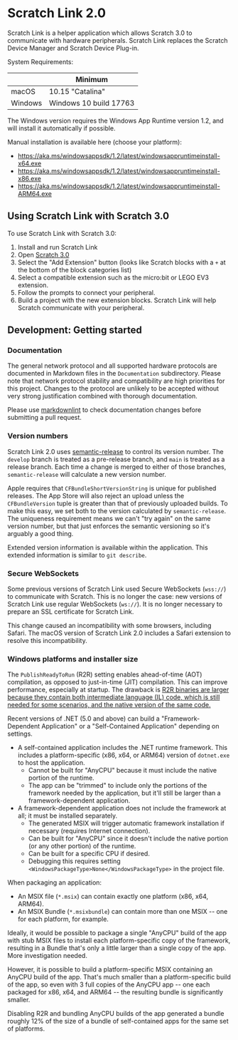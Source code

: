 # Scratch Link 2.0

Scratch Link is a helper application which allows Scratch 3.0 to communicate with hardware peripherals. Scratch Link
replaces the Scratch Device Manager and Scratch Device Plug-in.

System Requirements:

| | Minimum
| --- | ---
| macOS | 10.15 "Catalina"
| Windows | Windows 10 build 17763

The Windows version requires the Windows App Runtime version 1.2, and will install it automatically if possible.

Manual installation is available here (choose your platform):

* https://aka.ms/windowsappsdk/1.2/latest/windowsappruntimeinstall-x64.exe
* https://aka.ms/windowsappsdk/1.2/latest/windowsappruntimeinstall-x86.exe
* https://aka.ms/windowsappsdk/1.2/latest/windowsappruntimeinstall-ARM64.exe

## Using Scratch Link with Scratch 3.0

To use Scratch Link with Scratch 3.0:

1. Install and run Scratch Link
2. Open [Scratch 3.0](https://scratch.mit.edu)
3. Select the "Add Extension" button (looks like Scratch blocks with a `+` at the bottom of the block categories list)
4. Select a compatible extension such as the micro:bit or LEGO EV3 extension.
5. Follow the prompts to connect your peripheral.
6. Build a project with the new extension blocks. Scratch Link will help Scratch communicate with your peripheral.

## Development: Getting started

### Documentation

The general network protocol and all supported hardware protocols are documented in Markdown files in the
`Documentation` subdirectory. Please note that network protocol stability and compatibility are high priorities for
this project. Changes to the protocol are unlikely to be accepted without very strong justification combined with
thorough documentation.

Please use [markdownlint](https://www.npmjs.com/package/markdownlint) to check documentation changes before submitting
a pull request.

### Version numbers

Scratch Link 2.0 uses [semantic-release](https://semantic-release.gitbook.io/semantic-release/) to control its version
number. The `develop` branch is treated as a pre-release branch, and `main` is treated as a release branch. Each time
a change is merged to either of those branches, `semantic-release` will calculate a new version number.

Apple requires that `CFBundleShortVersionString` is unique for published releases. The App Store will also reject an
upload unless the `CFBundleVersion` tuple is greater than that of previously uploaded builds. To make this easy, we
set both to the version calculated by `semantic-release`. The uniqueness requirement means we can't "try again" on
the same version number, but that just enforces the semantic versioning so it's arguably a good thing.

Extended version information is available within the application. This extended information is similar to `git
describe`.

### Secure WebSockets

Some previous versions of Scratch Link used Secure WebSockets (`wss://`) to communicate with Scratch. This is no
longer the case: new versions of Scratch Link use regular WebSockets (`ws://`). It is no longer necessary to prepare
an SSL certificate for Scratch Link.

This change caused an incompatibility with some browsers, including Safari. The macOS version of Scratch Link 2.0
includes a Safari extension to resolve this incompatibility.

### Windows platforms and installer size

The `PublishReadyToRun` (R2R) setting enables ahead-of-time (AOT) compilation, as opposed to just-in-time (JIT)
compilation. This can improve performance, especially at startup. The drawback is [R2R binaries are larger because
they contain both intermediate language (IL) code, which is still needed for some scenarios, and the native version
of the same code.](https://learn.microsoft.com/en-us/dotnet/core/deploying/ready-to-run)

Recent versions of .NET (5.0 and above) can build a "Framework-Dependent Application" or a "Self-Contained
Application" depending on settings.

* A self-contained application includes the .NET runtime framework. This includes a platform-specific (x86, x64, or
  ARM64) version of `dotnet.exe` to host the application.
  * Cannot be built for "AnyCPU" because it must include the native portion of the runtime.
  * The app can be "trimmed" to include only the portions of the framework needed by the application, but it'll
    still be larger than a framework-dependent application.
* A framework-dependent application does not include the framework at all; it must be installed separately.
  * The generated MSIX will trigger automatic framework installation if necessary (requires Internet connection).
  * Can be built for "AnyCPU" since it doesn't include the native portion (or any other portion) of the runtime.
  * Can be built for a specific CPU if desired.
  * Debugging this requires setting `<WindowsPackageType>None</WindowsPackageType>` in the project file.

When packaging an application:

* An MSIX file (`*.msix`) can contain exactly one platform (x86, x64, ARM64).
* An MSIX Bundle (`*.msixbundle`) can contain more than one MSIX -- one for each platform, for example.

Ideally, it would be possible to package a single "AnyCPU" build of the app with stub MSIX files to install each
platform-specific copy of the framework, resulting in a Bundle that's only a little larger than a single copy of the
app. More investigation needed.

However, it is possible to build a platform-specific MSIX containing an AnyCPU build of the app. That's much smaller
than a platform-specific build of the app, so even with 3 full copies of the AnyCPU app -- one each packaged for x86,
x64, and ARM64 -- the resulting bundle is significantly smaller.

Disabling R2R and bundling AnyCPU builds of the app generated a bundle roughly 12% of the size of a bundle of
self-contained apps for the same set of platforms.
